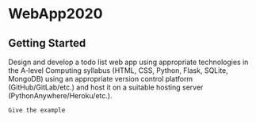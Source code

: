 # WebApp2020

## Getting Started
Design and develop a todo list web app using appropriate technologies in the A-level Computing syllabus (HTML, CSS, Python, Flask, SQLite, MongoDB) using an appropriate version control platform (GitHub/GitLab/etc.) and host it on a suitable hosting server (PythonAnywhere/Heroku/etc.). 

```
Give the example
```

